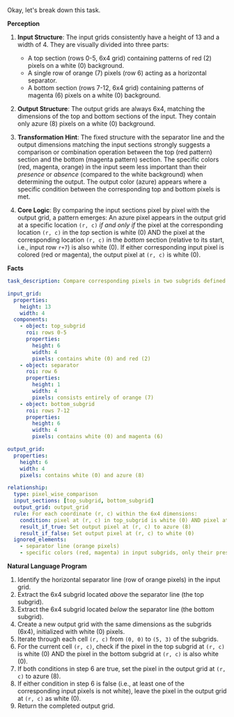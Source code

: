Okay, let's break down this task.

**Perception**

1.  **Input Structure**: The input grids consistently have a height of 13 and a width of 4. They are visually divided into three parts:
    *   A top section (rows 0-5, 6x4 grid) containing patterns of red (2) pixels on a white (0) background.
    *   A single row of orange (7) pixels (row 6) acting as a horizontal separator.
    *   A bottom section (rows 7-12, 6x4 grid) containing patterns of magenta (6) pixels on a white (0) background.

2.  **Output Structure**: The output grids are always 6x4, matching the dimensions of the top and bottom sections of the input. They contain only azure (8) pixels on a white (0) background.

3.  **Transformation Hint**: The fixed structure with the separator line and the output dimensions matching the input sections strongly suggests a comparison or combination operation between the top (red pattern) section and the bottom (magenta pattern) section. The specific colors (red, magenta, orange) in the input seem less important than their *presence* or *absence* (compared to the white background) when determining the output. The output color (azure) appears where a specific condition between the corresponding top and bottom pixels is met.

4.  **Core Logic**: By comparing the input sections pixel by pixel with the output grid, a pattern emerges: An azure pixel appears in the output grid at a specific location `(r, c)` *if and only if* the pixel at the corresponding location `(r, c)` in the *top* section is white (0) AND the pixel at the corresponding location `(r, c)` in the *bottom* section (relative to its start, i.e., input row `r+7`) is also white (0). If either corresponding input pixel is colored (red or magenta), the output pixel at `(r, c)` is white (0).

**Facts**


```yaml
task_description: Compare corresponding pixels in two subgrids defined by a separator line to generate an output grid.

input_grid:
  properties:
    height: 13
    width: 4
  components:
    - object: top_subgrid
      roi: rows 0-5
      properties:
        height: 6
        width: 4
        pixels: contains white (0) and red (2)
    - object: separator
      roi: row 6
      properties:
        height: 1
        width: 4
        pixels: consists entirely of orange (7)
    - object: bottom_subgrid
      roi: rows 7-12
      properties:
        height: 6
        width: 4
        pixels: contains white (0) and magenta (6)

output_grid:
  properties:
    height: 6
    width: 4
    pixels: contains white (0) and azure (8)

relationship:
  type: pixel_wise_comparison
  input_sections: [top_subgrid, bottom_subgrid]
  output_grid: output_grid
  rule: For each coordinate (r, c) within the 6x4 dimensions:
    condition: pixel at (r, c) in top_subgrid is white (0) AND pixel at (r, c) in bottom_subgrid is white (0)
    result_if_true: Set output pixel at (r, c) to azure (8)
    result_if_false: Set output pixel at (r, c) to white (0)
  ignored_elements:
    - separator line (orange pixels)
    - specific colors (red, magenta) in input subgrids, only their presence (non-white) vs. absence (white) matters.

```


**Natural Language Program**

1.  Identify the horizontal separator line (row of orange pixels) in the input grid.
2.  Extract the 6x4 subgrid located *above* the separator line (the top subgrid).
3.  Extract the 6x4 subgrid located *below* the separator line (the bottom subgrid).
4.  Create a new output grid with the same dimensions as the subgrids (6x4), initialized with white (0) pixels.
5.  Iterate through each cell `(r, c)` from `(0, 0)` to `(5, 3)` of the subgrids.
6.  For the current cell `(r, c)`, check if the pixel in the top subgrid at `(r, c)` is white (0) AND the pixel in the bottom subgrid at `(r, c)` is also white (0).
7.  If both conditions in step 6 are true, set the pixel in the output grid at `(r, c)` to azure (8).
8.  If either condition in step 6 is false (i.e., at least one of the corresponding input pixels is not white), leave the pixel in the output grid at `(r, c)` as white (0).
9.  Return the completed output grid.